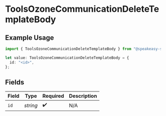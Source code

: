 # ToolsOzoneCommunicationDeleteTemplateBody

## Example Usage

```typescript
import { ToolsOzoneCommunicationDeleteTemplateBody } from "@speakeasy-sdks/bluesky/models/operations";

let value: ToolsOzoneCommunicationDeleteTemplateBody = {
  id: "<id>",
};
```

## Fields

| Field              | Type               | Required           | Description        |
| ------------------ | ------------------ | ------------------ | ------------------ |
| `id`               | *string*           | :heavy_check_mark: | N/A                |